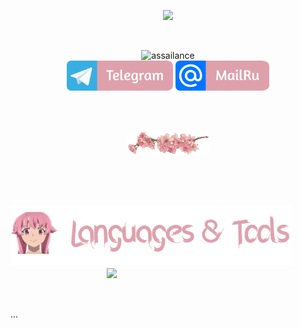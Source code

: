 <p align="center"><img src="https://media1.tenor.com/m/h7ewYc7_Yp8AAAAC/future-diary-mirai-nikki.gif" width="800"/></p>

</br>

<p align="center">
  <img src="https://readme-typing-svg.demolab.com?font=Fira+Code&size=55&pause=200&color=dea1ac&center=true&random=false&height=100&lines=assailance" alt="assailance" />
  </br>
  <img src="images/telegram.png" width="170"/>
  <img src="images/mailru.png" width="150"/>
</p>

</br>
</br>

<p align="center">
  <img src="images/flower.png" width="130"/>
</p>

<!-- <img src="images/border.png" width="100%" height="0.5"/> -->

</br>
</br>

<!--   <img align="left" src="https://media1.tenor.com/m/iEfPnygQuroAAAAC/anime-looking-scared.gif" width="230"/> -->

## <img src="images/languages_title.png" width="450"/> <img align="right" src="https://media.tenor.com/mS0fUae_nrsAAAAM/kingstyle.gif" width="350"/>

</br>
</br>

<p align="left">
  ...
</p>
